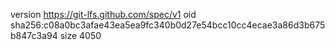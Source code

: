 version https://git-lfs.github.com/spec/v1
oid sha256:c08a0bc3afae43ea5ea9fc340b0d27e54bcc10cc4ecae3a86d3b675b847c3a94
size 4050
